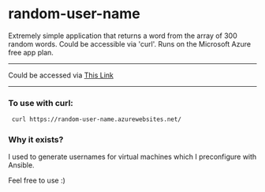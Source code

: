 # random-user-name
Extremely simple application that returns a word from the array of 300 random words. Could be accessible via 'curl'. Runs on the Microsoft Azure free app plan.

___

Could be accessed via [This Link](https://random-user-name.azurewebsites.net/)

___

### To use with curl:

```bash
 curl https://random-user-name.azurewebsites.net/
```

### Why it exists?

I used to generate usernames for virtual machines which I preconfigure with Ansible.

Feel free to use :)
